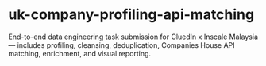 # uk-company-profiling-api-matching
End-to-end data engineering task submission for CluedIn x Inscale Malaysia — includes profiling, cleansing, deduplication, Companies House API matching, enrichment, and visual reporting.
